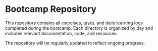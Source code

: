 # Bootcamp Repository

This repository contains all exercises, tasks, and daily learning logs completed during the bootcamp. Each directory is organized by day and includes relevant documentation, code, and resources.

The repository will be regularly updated to reflect ongoing progress.
